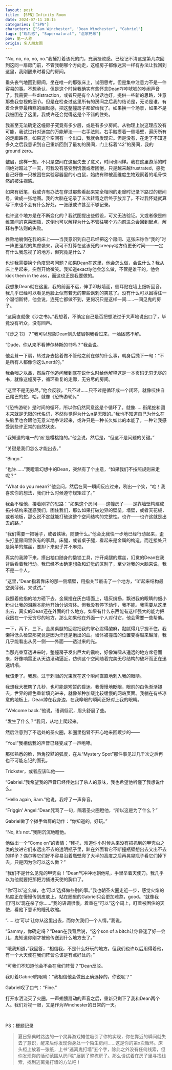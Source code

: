 ```yaml
---
layout: post
title: 【SPN】Infinity Room
date: 2024-07-11 20:15
categories: ["SPN"]
characters: ["Sam Winchester", "Dean Winchester", "Gabriel"]
tags: ["观后感", "Supernatural", "温家兄弟"]
pov: 第一人称
origin: 名人朋友圈
---
```


“No, no, no, no, no.”我捶打着该死的门，充满挫败感。已经记不清这是第几次回到这同一扇房门前，不管我朝哪个方向走，这幢房子都像迷宫一样有办法让我回到这里，我刚醒来时看见的房间。

垂头丧气地回到房间，坐在唯一的那张床上，试图思考。但是集中注意力不是一件容易的事。不想承认，但是这个时候我确实有些怀念Dean咋咋唬唬的吵闹声音了。我需要一些distraction，或者只是有个人说话也好，提供一些新的思路，注意那些我忽视的细节。但是在检查过这里所有的房间之后我的结论是，无论是谁，有着全世界最糟糕的幽默感，把这整幢房子都留给我了。如果换一个场景，如果不是我被困在了这里，我或许还会觉得这是个不错的住处。

我甚至无法确定这幢房子究竟有多少层，或是有多少房间。从物理上说这理应没有可能，我试过针对迷宫的万能解法——右手法则。右手触摸着一侧墙壁，遍历所有的走廊路径，如果这个空间有一个出口，我就会发现它。但是没有，在走了不知道多久之后我意识到自己重新回到了最初的房间，门上标着“42”的房间，我的ground zero。

皱眉，这样一想，不只是空间在这里失去了意义，时间也同样。我在这里游荡的时间绝对超过了一天，可我没有感受到饥饿或者困倦，只是越来越frustrated，感觉自己好像一只被困在实验容器里的小白鼠，始终有种被高维度生物观察着的毛骨悚然的被注视感。

如果有纸笔，我或许有办法在穿过那些看起来完全相同的走廊时记录下路过的房间号，做成一张地图。我的大脑在记录了五次转弯之后终于放弃了。不过我怀疑就算写下来也不会有什么好处，一张纸或许甚至不够记录。

也许这个地方是在不断变化的？我试图提出些假设，可又无法验证。又或者像是四维空间的克莱因瓶，这倒也可以解释为什么不管往哪个方向前进总会回到起点，解释右手法则的失败。

挫败地躺倒在我的床上——当我意识到自己已经把这个房间、这张床称作“我的”时一阵更强烈的焦虑袭来，我可不打算在这该死的creepy地方待更长时间——一定有什么我忽视了的地方，但究竟是什么？

也许我需要换个角度思考问题？如果Dean在这里，他会怎么做，会说什么？我从床上坐起来，突然开始微笑。我知道exactly他会怎么做，不管是谁干的，他会kick them in the ass，而这也正是我要做的。

我想象Dean就在这里，我的前面不远，伸手叩敲墙面，侧耳贴在墙上细听回音。我几乎已经可以看见他脸上似有若无的带些讽刺的笑意了。没有什么可以困得住一个温彻斯特，他会说，连死亡都做不到，更何况只是这样一间……一间见鬼的房子。

“这简直就像《沙之书》。”我想着，不确定自己是否把想法过于大声地说出口了，毕竟没有听众，没有回声。

“《沙之书》？”我可以想象Dean侧头皱眉朝我看过来，一脸困惑不解。

“Dude，你从来不看博尔赫斯的书吗？”我会说。

他会耸一下肩，转过身去接着做不管他之前在做的什么事，朝身后抛下一句：“不是所有人都像你这么nerd的。”

我会嗤之以鼻，然后在他追问我到底在说什么时给他解释这是一本页码无穷无尽的书，就像这幢房子，循环重复的走廊，无穷尽的房间。

“这里不是无穷尽，”他会反驳，“只不过……只不过是循环成一个闭环，就像咬住自己尾巴的蛇，哈，就像《恐怖游轮》。”

“《恐怖游轮》是时间的循环，所以你仍然同意这是个循环了。就像……衔尾蛇和圆本来就是无限的代名词，不然你觉得为什么π是无限的。”我也不知道自己为什么在头脑里也会跟他无意义地争论起来，或许只是一种长久如此的本能了，一种让我感受到些许正常的自然状态。

“我知道的唯一的‘派’是樱桃馅的。”他会说，然后是，“但这不是问题的关键。”

“关键是我们怎么才能出去。”

“Bingo.”

“也许……”我瞪着幻想中的Dean，突然有了个主意，“如果我们不按照规则来走呢？”

“What do you mean?”他会问，然后在同一瞬间反应过来，咧出一个笑，“哈！我喜欢你的想法，我们什么时候遵守规矩过了。”

我会不理他，接着刚才的思路：“如果这个房间——这幢房子——是靠墙壁构建成拓扑结构来迷惑我们，困住我们，那么如果打破边界的壁垒，墙壁，或者天花板，或者地板，那么说不定就能打破这整个空间结构的完整性。也许——也许这就是出去的路。”

“我们需要一把锤子，或者铁锹，随便什么。”他会比我快一步地已经行动起来，歪头打量房间里仅有的家具。床腿，或者桌子腿，看起来是金属的构造，而连接处只是简单的螺丝，要卸下来似乎并不麻烦。

真实的我蹲下来，摸出袖口随身的撬锁工具，拧开桌腿的螺丝，幻觉的Dean在我背后看着我行动。我已经不太确定想象和幻觉的区别了，至少对我的大脑来说，我不是一个人。

“这里，”Dean指着靠床的那一侧墙壁，用指关节敲击了一个地方，“听起来结构最空洞薄弱。来试试。”

我照着他指的地方砸下去。金属撞在灰白墙面上，墙灰纷扬，飘进我的眼睛的细小粉尘让我的泪腺本能地开始分泌液体。但我没有停下动作，我不能。我需要从这里出去，真实的Dean还在外面的什么地方。如果有什么东西能有这样强大的能力把我困在一个无穷尽的地方，那么如果他在外面一个人对付它，他会需要一些帮助。

一下，两下，三下。金属桌腿的回震把我的掌心震得酸麻，黏腻得几乎握不住，我懒得低头检查那究竟是因为汗还是磨出的血。墙体被撞击的位置变得越来越薄，我几乎能看出从另一侧——外面——透过来的光。

当那光束穿透进来时，整幢房子发出巨大的震响，好像海啸从遥远的地方席卷而来，好像响雷正从天边滚动逼近，仿佛这个空间随着完美无尽结构的破坏而正在迅速坍塌。

我该走了。我想。过于刺眼的光束就在这个瞬间直直地刺入我的眼睛。

我想我大概瞎了几秒，也可能是短暂的昏迷。我慢慢地眨眼，眼前的白色渐渐褪去，世界的颜色重新填充进来，就像某种加载比较缓慢的网站页面。我躺在有些凉意的地板上，Dean蹲在我身边，在我睁眼的瞬间正好对上我的眼睛。

“Welcome back.”他说，语调低沉，眉头舒展了些。

“发生了什么？”我问，从地上爬起来。

然后注意到了不远处的圣火圈，和圈里抱臂不开心地来回踱步的——

“You!”我相信我的声音已经变成了一声咆哮。

那张熟悉的脸，唇角狡黠的弧度，在从“Mystery Spot”那件事见过几千次之后再也不可能忘记的面孔。

Trickster，或者应该叫他——

“Gabriel.”我希望我的声音已经传达出了杀人的意味，我也希望他听懂了我想说什么。

“Hello again, Sam.”他说。我哼了一声鼻音。

“Friggin’ Angel.”Dean咒骂了一句，隔着圣火圈瞪他，“所以这是为了什么？”

Gabriel做了个摊手耸肩的动作：“你知道的，好玩。”

“No, it’s not.”我阴沉沉地瞪他。

他做出一个“Come on”的表情：“拜托，难道你小时候从来没有把抓到的甲壳虫之类的放进它们永远出不去的透明瓶子里，趴在外面看它不断撞瓶壁想出去又出不去的样子？偶尔等它们好不容易沿着瓶壁爬了大半的高度之后再晃晃瓶子看它们掉下去，只是因为你可以这么做？”

“我们不是什么见鬼的甲壳虫！”Dean气冲冲地朝他吼，手里举着天使刀。我几乎以为他就要把那把刀捅进天使的胸口了。

“你‘可以’这么做，也‘可以’选择做些别的事。”我也朝圣火圈走近一步，感觉火焰的热度正在慢慢传到皮肤上，站在圈里的Gabriel只会更加难熬，good。“就像我们‘可以’现在杀了你……”我的语调很慢，着重在“可以”这个词上，盯着被困住的天使，看他下意识的瞳孔收缩。

“……也‘可以’让你从这里出去，而你欠我们一个人情。”我说。

“Sammy，你确定吗？”Dean在我背后说，“这个son of a bitch让你昏迷了好一会儿，鬼知道你刚才被他传送到什么地方去了。”

“哦我知道，”我回答，“相信我，不是什么好玩的地方。但我们也许以后用得着他，有一个大天使在我们阵营总该是有点好处的。”

“可我们不知道他会不会在我们阵营？”Dean反驳。

我盯着Gabriel的眼睛：“我相信他会做出正确选择的，你说呢？”

Gabriel叹了口气：“Fine.”

打开水洒浇灭了火圈，一声翅膀扇动的声音之后，重新只剩下了我和Dean两个人。我们对视一眼，又是作为Winchester的日常的一天。

<br>

PS：梗题记录

> 夏日祭典时路边的一个灵异游戏摊位吸引了你的实现，你在靠近的瞬间就失去了意识，醒来后你发现你身处一个陌生房间……这是你的第x次循环。床头柜上放着一张纸，上书“逃离鬼打墙”五个字，除此之外没有任何线索，但你发现你的活动范围从房间扩展到了整栋房子。那么请试着在房子里寻找线索，找到逃离鬼打墙的方法吧！
